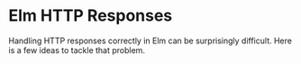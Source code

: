 # Elm HTTP Responses

Handling HTTP responses correctly in Elm can be surprisingly difficult. Here is a few ideas to tackle that problem.
